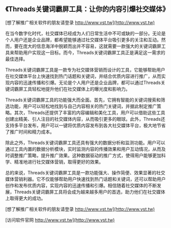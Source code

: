 ## **《Threads关键词霸屏工具：让你的内容引爆社交媒体》**

[想了解推广相关软件的朋友请登录 http://www.vst.tw](http://www.vst.tw)

在当今数字化时代，社交媒体已经成为人们日常生活中不可或缺的一部分。无论是个人用户还是企业品牌，都希望能够通过社交媒体平台吸引更多的关注和互动。然而，要在庞大的信息海洋中脱颖而出并不容易，这就需要一款强大的关键词霸屏工具来帮助用户实现这一目标。而今，Threads关键词霸屏工具正是满足这一需求的最佳选择。

Threads关键词霸屏工具是一款专为社交媒体营销而设计的工具，它能够帮助用户在社交媒体平台上快速找到热门话题和关键词，并结合优质内容进行推广，从而实现内容的迅速传播和引爆。无论是个人用户还是企业品牌，都可以通过Threads关键词霸屏工具轻松地提升他们在社交媒体上的曝光度和影响力。

Threads关键词霸屏工具的功能强大而全面。首先，它拥有智能的关键词搜索和筛选功能，用户可以轻松地找到与自己内容相关的热门关键词，并据此制定推广策略。其次，Threads还提供了丰富的内容编辑和美化工具，用户可以借助这些工具创建出精美、引人注目的社交媒体内容，从而吸引更多的眼球。此外，Threads还支持多平台发布，用户可以一键将优质内容发布到各大社交媒体平台，极大地节省了推广时间和精力成本。

除此之外，Threads关键词霸屏工具还具有强大的数据分析和监测功能。用户可以通过工具内置的数据分析模块，实时监测内容的传播效果和用户互动情况，从而及时调整推广策略，提升推广效果。这种数据驱动的推广方式，使得用户能够更加科学、精准地进行社交媒体营销，取得更好的效果。

总的来说，Threads关键词霸屏工具是一款功能强大、操作简便、效果显著的社交媒体营销利器。它不仅能够帮助用户快速找到热门话题和关键词，还可以帮助用户创作和发布优质内容，实现内容的迅速传播和引爆。相信随着社交媒体的不断发展，Threads关键词霸屏工具将会成为越来越多用户的首选，助力他们在社交媒体上取得更大的成功。

[想了解推广相关软件的朋友请登录 http://www.vst.tw](http://www.vst.tw)


[访问软件官网 http://www.vst.tw](http://www.vst.tw)
